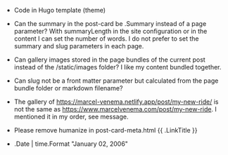 
- Code in Hugo template (theme)
- Can the summary in the post-card be .Summary instead of a page parameter? With summaryLength in the site configuration or <!--more--> in the content I can set the number of words. I do not prefer to set the summary and slug parameters in each page.
- Can gallery images stored in the page bundles of the current post instead of the /static/images folder? I like my content bundled together.
- Can slug not be a front matter parameter but calculated from the page bundle folder or markdown filename? 


- The gallery of https://marcel-venema.netlify.app/post/my-new-ride/ is not the same as https://www.marcelvenema.com/post/my-new-ride. I mentioned it in my order, see message.
- Please remove humanize in post-card-meta.html {{ .LinkTitle }}
- .Date | time.Format "January 02, 2006"
